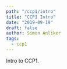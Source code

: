 ```yaml
---
path: "/ccp1/intro"
title: "CCP1 Intro"
date: "2019-09-19"
draft: false
author: Simon Anliker
tags:
  - ccp1
---
```



Intro to CCP1.